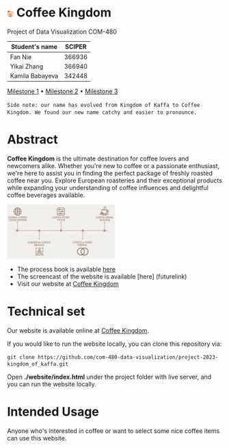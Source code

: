 # <img src="milestones/images/milk-tea.png" width=3%/> Coffee Kingdom 

Project of Data Visualization COM-480

| Student's name  | SCIPER |
| --------------- | ------ |
| Fan Nie         | 366936 |
| Yikai Zhang     | 366940 |
| Kamila Babayeva | 342448 |

[Milestone 1](milestones/milestone1.md) • [Milestone 2](milestones/milestone2.md) • [Milestone 3](Process%20Book.pdf)

`Side note: our name has evolved from Kingdom of Kaffa to Coffee Kingdom. We found our new name catchy and easier to pronounce.`

# Abstract
**Coffee Kingdom** is the ultimate destination for coffee lovers and newcomers alike. Whether you're new to coffee or a passionate enthusiast, we're here to assist you in finding the perfect package of freshly roasted coffee near you. Explore European roasteries and their exceptional products while expanding your understanding of coffee influences and delightful coffee beverages available.

<img src="website/image/roadmap4.png" width=50%/>

- The process book is available [here](Process%20Book.pdf)
- The screencast of the website is available [here] (futurelink)
- Visit our website at [Coffee Kingdom](https://com-480-data-visualization.github.io/project-2023-kingdom_of_kaffa)

# Technical set
Our website is available online at [Coffee Kingdom](https://com-480-data-visualization.github.io/project-2023-kingdom_of_kaffa).

If you would like to run the website locally, you can clone this repository via:
```
git clone https://github.com/com-480-data-visualization/project-2023-kingdom_of_kaffa.git
```
Open **./website/index.html** under the project folder with live server, and you can run the website locally.

# Intended Usage
Anyone who's interested in coffee or want to select some nice coffee items can use this website.

